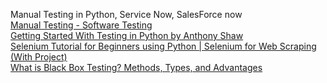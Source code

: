 Manual Testing in Python, Service Now, SalesForce now  
[Manual Testing - Software Testing](https://www.geeksforgeeks.org/software-testing/software-testing-manual-testing/)  
[Getting Started With Testing in Python by Anthony Shaw](https://realpython.com/python-testing/)  
[Selenium Tutorial for Beginners using Python | Selenium for Web Scraping (With Project)](https://youtu.be/XI5_nsClCYI?si=Igbhu8kvYDaOzTO6)  
[What is Black Box Testing? Methods, Types, and Advantages](https://www.functionize.com/automated-testing/black-box-testing)
